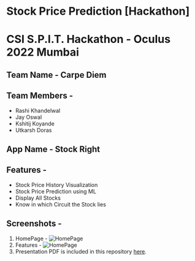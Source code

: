 # Stock Price Prediction [Hackathon]
# CSI S.P.I.T. Hackathon - Oculus 2022 Mumbai
## Team Name - **Carpe Diem**

## Team Members -
- Rashi Khandelwal
- Jay Oswal
- Kshitij Koyande
- Utkarsh Doras

## App Name - **Stock Right**

## Features -
- Stock Price History Visualization
- Stock Price Prediction using ML
- Display All Stocks
- Know in which Circuit the Stock lies

## Screenshots - 
1. HomePage -
![HomePage](https://github.com/jayoswal/Carpe-Diem-Stock-Price-Prediction-Hackathon/blob/main/Screenhots/homepage_1.jpg)
2.  Features -
![HomePage](https://github.com/jayoswal/Carpe-Diem-Stock-Price-Prediction-Hackathon/blob/main/Screenhots/homepage_1.jpg)
4. Presentation PDF is included in this repository [here](https://github.com/jayoswal/Carpe-Diem-Stock-Price-Prediction-Hackathon/blob/main/Stock%20Price%20Prediction%20PPT.pdf).
